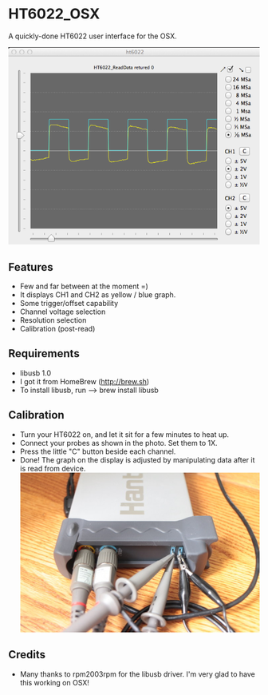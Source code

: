 # HT6022_OSX

A quickly-done HT6022 user interface for the OSX.

![UI screenshot](/screenshots/ht6022-1.png "UI screenshot")

## Features
- Few and far between at the moment =)
- It displays CH1 and CH2 as yellow / blue graph.
- Some trigger/offset capability
- Channel voltage selection
- Resolution selection
- Calibration (post-read)

## Requirements
- libusb 1.0
 - I got it from HomeBrew (http://brew.sh)
 - To install libusb, run --> brew install libusb

## Calibration
- Turn your HT6022 on, and let it sit for a few minutes to heat up.
- Connect your probes as shown in the photo. Set them to 1X.
- Press the little "C" button beside each channel.
- Done! The graph on the display is adjusted by manipulating data after it is read from device.
![Calibration Photo](/screenshots/calibration.jpg "Calibration Photo")

## Credits
- Many thanks to rpm2003rpm for the libusb driver. I'm very glad to have this working on OSX!
